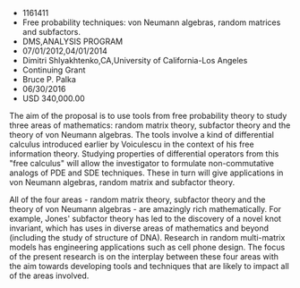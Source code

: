 
* 1161411
* Free probability techniques: von Neumann algebras, random matrices and subfactors.
* DMS,ANALYSIS PROGRAM
* 07/01/2012,04/01/2014
* Dimitri Shlyakhtenko,CA,University of California-Los Angeles
* Continuing Grant
* Bruce P. Palka
* 06/30/2016
* USD 340,000.00

The aim of the proposal is to use tools from free probability theory to study
three areas of mathematics: random matrix theory, subfactor theory and the
theory of von Neumann algebras. The tools involve a kind of differential
calculus introduced earlier by Voiculescu in the context of his free information
theory. Studying properties of differential operators from this "free calculus"
will allow the investigator to formulate non-commutative analogs of PDE and SDE
techniques. These in turn will give applications in von Neumann algebras, random
matrix and subfactor theory.

All of the four areas - random matrix theory, subfactor theory and the theory of
von Neumann algebras - are amazingly rich mathematically. For example, Jones'
subfactor theory has led to the discovery of a novel knot invariant, which has
uses in diverse areas of mathematics and beyond (including the study of
structure of DNA). Research in random multi-matrix models has engineering
applications such as cell phone design. The focus of the present research is on
the interplay between these four areas with the aim towards developing tools and
techniques that are likely to impact all of the areas involved.
